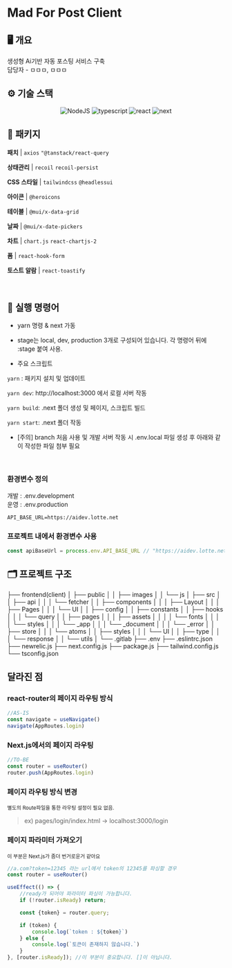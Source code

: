 # Mad For Post Client

## 🖥 개요

생성형 Ai기반 자동 포스팅 서비스 구축  
담당자 - ㅁㅁㅁ, ㅁㅁㅁ

## ⚙️ 기술 스택

<div  align="center">

![NodeJS](https://img.shields.io/badge/Node.js-v20.8.0-339933?logo=node.js&style=plastic) ![typescript](https://img.shields.io/badge/typescript-v5.3.2-007acc?logo=typescript&style=plastic) ![react](https://img.shields.io/badge/react-v18.2.38-61dafb?logo=React&style=plastic) ![next](https://img.shields.io/badge/next-v14.0.3-eee?logo=next.js&style=plastic)

</div>

## 🎁 패키지

**패치** | `axios` `"@tanstack/react-query`

**상태관리** | `recoil` `recoil-persist`

**CSS 스타일** | `tailwindcss` `@headlessui`

**아이콘** | `@heroicons`

**테이블** | `@mui/x-data-grid`

**날짜** | `@mui/x-date-pickers`

**차트** | `chart.js` `react-chartjs-2`

**폼** | `react-hook-form`

**토스트 알람** | `react-toastify`

<br>

## 🔨 실행 명령어

- yarn 명령 & next 가동

- stage는 local, dev, production 3개로 구성되어 있습니다. 각 명령어 뒤에 :stage 붙여 사용.

- 주요 스크립트

`yarn` : 패키지 설치 및 업데이트

`yarn dev`: http://localhost:3000 에서 로컬 서버 작동

`yarn build`: .next 폴더 생성 및 페이지, 스크립트 빌드

`yarn start`: .next 폴더 작동

- [주의] branch 처음 사용 및 개발 서버 작동 시
  .env.local 파일 생성 후 아래와 같이 작성한 파일 첨부 필요
  <!-- NEXT_PUBLIC_API_URL_BASE = 'http://223.253.99.155:8081' -->

  <br>

### 환경변수 정의

개발 : .env.development  
운영 : .env.production

```text
API_BASE_URL=https://aidev.lotte.net
```

### 프로젝트 내에서 환경변수 사용

```javascript
const apiBaseUrl = process.env.API_BASE_URL // "https://aidev.lotte.net"
```

## 🗂 프로젝트 구조
├── frontend(client)
│ ├── public
│ │ ├── images
│ │ └── js
│ ├── src
│ │ ├── api
│ │ │ └── fetcher
│ │ ├── components
│ │ │ ├── Layout
│ │ │ ├── Pages
│ │ │ └── UI
│ │ ├── config
│ │ ├── constants
│ │ ├── hooks
│ │ │ └── query
│ │ ├── pages
│ │ │ ├── assets
│ │ │ │ └── fonts
│ │ │ │ └── styles
│ │ │ └── \_app
│ │ │ └── \_document
│ │ │ └── \_error
│ │ ├── store
│ │ │ └── atoms
│ │ ├── styles
│ │ │ └── UI
│ │ ├── type
│ │ │ └── response
│ │ └── utils
│ └── .gitlab
├── .env
├── .eslintrc.json
├── newrelic.js
├── next.config.js
├── package.js
├── tailwind.config.js
└── tsconfig.json

## 달라진 점

### react-router의 페이지 라우팅 방식

```ts
//AS-IS
const navigate = useNavigate()
navigate(AppRoutes.login)
```

### Next.js에서의 페이지 라우팅

```ts
//TO-BE
const router = useRouter()
router.push(AppRoutes.login)
```

### 페이지 라우팅 방식 변경

<small>별도의 Route파일을 통한 라우팅 설정이 필요 없음.</small>
> ex) pages/login/index.html -> localhost:3000/login

### 페이지 파라미터 가져오기

<small>이 부분은 Next.js가 좀더 번거로운거 같아요</small>

```ts
//a.com?token=12345 라는 url에서 token의 12345를 파싱할 경우
const router = useRouter()

useEffect(() => {
    //ready가 되어야 파라미터 파싱이 가능합니다.
    if (!router.isReady) return;

    const {token} = router.query;

    if (token) {
        console.log(`token : ${token}`)
    } else {
        console.log(`토큰이 존재하지 않습니다.`)
    }
}, [router.isReady]); //이 부분이 중요합니다. []이 아닙니다.
```
